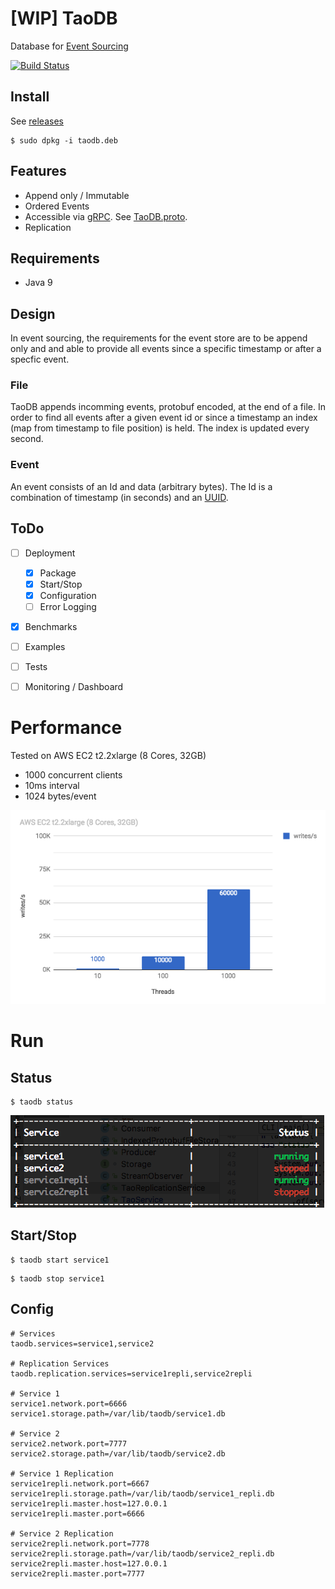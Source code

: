# [WIP] TaoDB
Database for [Event Sourcing](https://www.google.de/search?q=event+sourcing)

[![Build Status](https://travis-ci.org/puddingspudding/taoDB.svg?branch=master)](https://travis-ci.org/puddingspudding/taoDB)

## Install
See [releases](https://github.com/puddingspudding/taoDB/releases)
```
$ sudo dpkg -i taodb.deb
```

## Features
- Append only / Immutable
- Ordered Events
- Accessible via [gRPC](https://grpc.io). See [TaoDB.proto](https://github.com/puddingspudding/taoDB/blob/master/src/main/proto/).
- Replication

## Requirements
- Java 9

## Design
In event sourcing, the requirements for the event store are to be append only and and able to provide all events since a specific timestamp or after a specfic event.

### File
TaoDB appends incomming events, protobuf encoded, at the end of a file.
In order to find all events after a given event id or since a timestamp an index (map from timestamp to file position) is held. The index is updated every second.

### Event
An event consists of an Id and data (arbitrary bytes). The Id is a combination of timestamp (in seconds) and an [UUID](https://en.wikipedia.org/wiki/Universally_unique_identifier).


## ToDo
- [ ] Deployment
  - [x] Package
  - [x] Start/Stop
  - [x] Configuration
  - [ ] Error Logging
- [x] Benchmarks
- [ ] Examples
- [ ] Tests
- [ ] Monitoring / Dashboard


# Performance
Tested on AWS EC2 t2.2xlarge (8 Cores, 32GB)
- 1000 concurrent clients
- 10ms interval
- 1024 bytes/event


![status](https://github.com/puddingspudding/taoDB/raw/master/docs/performance.png)

# Run

## Status
```
$ taodb status
```

![status](https://github.com/puddingspudding/taoDB/raw/master/docs/status.png)

## Start/Stop
```
$ taodb start service1
```
```
$ taodb stop service1
```



## Config
```
# Services
taodb.services=service1,service2

# Replication Services
taodb.replication.services=service1repli,service2repli

# Service 1
service1.network.port=6666
service1.storage.path=/var/lib/taodb/service1.db

# Service 2
service2.network.port=7777
service2.storage.path=/var/lib/taodb/service2.db

# Service 1 Replication
service1repli.network.port=6667
service1repli.storage.path=/var/lib/taodb/service1_repli.db
service1repli.master.host=127.0.0.1
service1repli.master.port=6666

# Service 2 Replication
service2repli.network.port=7778
service2repli.storage.path=/var/lib/taodb/service2_repli.db
service2repli.master.host=127.0.0.1
service2repli.master.port=7777
```

